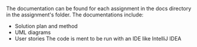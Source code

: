 The documentation can be found for each assignment in the docs directory in the assignment's folder.
The documentations include:

- Solution plan and method
- UML diagrams
- User stories
  The code is ment to be run with an IDE like IntelliJ IDEA
